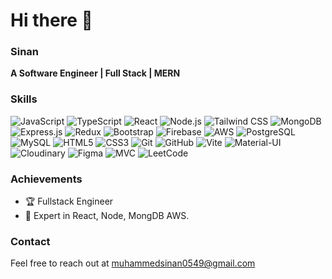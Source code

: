 # Hi there 👋

### Sinan
**A Software Engineer | Full Stack | MERN**

### Skills
![JavaScript](https://img.shields.io/badge/-JavaScript-black?style=flat&logo=javascript)
![TypeScript](https://img.shields.io/badge/-TypeScript-black?style=flat&logo=typescript)
![React](https://img.shields.io/badge/-React-black?style=flat&logo=react)
![Node.js](https://img.shields.io/badge/-Node.js-black?style=flat&logo=node.js)
![Tailwind CSS](https://img.shields.io/badge/-Tailwind%20CSS-black?style=flat&logo=tailwind-css)
![MongoDB](https://img.shields.io/badge/-MongoDB-black?style=flat&logo=mongodb)
![Express.js](https://img.shields.io/badge/-Express.js-black?style=flat&logo=express)
![Redux](https://img.shields.io/badge/-Redux-black?style=flat&logo=redux)
![Bootstrap](https://img.shields.io/badge/-Bootstrap-black?style=flat&logo=bootstrap)
![Firebase](https://img.shields.io/badge/-Firebase-black?style=flat&logo=firebase)
![AWS](https://img.shields.io/badge/-AWS-black?style=flat&logo=amazon-aws)
![PostgreSQL](https://img.shields.io/badge/-PostgreSQL-black?style=flat&logo=postgresql)
![MySQL](https://img.shields.io/badge/-MySQL-black?style=flat&logo=mysql)
![HTML5](https://img.shields.io/badge/-HTML5-black?style=flat&logo=html5)
![CSS3](https://img.shields.io/badge/-CSS3-black?style=flat&logo=css3)
![Git](https://img.shields.io/badge/-Git-black?style=flat&logo=git)
![GitHub](https://img.shields.io/badge/-GitHub-black?style=flat&logo=github)
![Vite](https://img.shields.io/badge/-Vite-black?style=flat&logo=vite)
![Material-UI](https://img.shields.io/badge/-Material--UI-black?style=flat&logo=material-ui)
![Cloudinary](https://img.shields.io/badge/-Cloudinary-black?style=flat&logo=cloudinary)
![Figma](https://img.shields.io/badge/-Figma-black?style=flat&logo=figma)
![MVC](https://img.shields.io/badge/-MVC-black?style=flat)
![LeetCode](https://img.shields.io/badge/-LeetCode-black?style=flat&logo=leetcode)


### Achievements
- 🏆 Fullstack Engineer
- 🌟 Expert in React, Node, MongDB AWS.

### Contact
Feel free to reach out at muhammedsinan0549@gmail.com

